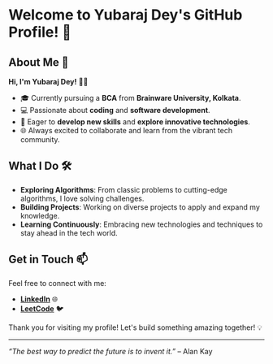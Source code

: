 # Welcome to Yubaraj Dey's GitHub Profile! 👋

## About Me 🚀

**Hi, I'm Yubaraj Dey!** 👨‍💻

- 🎓 Currently pursuing a **BCA** from **Brainware University, Kolkata**.
- 💻 Passionate about **coding** and **software development**.
- 🌟 Eager to **develop new skills** and **explore innovative technologies**.
- 🌐 Always excited to collaborate and learn from the vibrant tech community.

## What I Do 🛠️

- **Exploring Algorithms**: From classic problems to cutting-edge algorithms, I love solving challenges.
- **Building Projects**: Working on diverse projects to apply and expand my knowledge.
- **Learning Continuously**: Embracing new technologies and techniques to stay ahead in the tech world.

## Get in Touch 📫

Feel free to connect with me:
- **[LinkedIn]([https://www.linkedin.com/in/yubaraj-dey](https://www.linkedin.com/in/yubaraj-dey-911979287/))** 🌐
- **[LeetCode]([https://leetcode.com/u/yubarajdey01/])** 🐦

Thank you for visiting my profile! Let's build something amazing together! 💡

---

*“The best way to predict the future is to invent it.”* – Alan Kay

